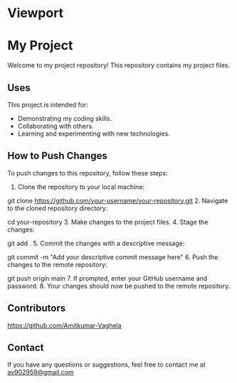 # Viewport

# My Project
Welcome to my project repository! This repository contains my project files.

## Uses
This project is intended for:
- Demonstrating my coding skills.
- Collaborating with others.
- Learning and experimenting with new technologies.

## How to Push Changes
To push changes to this repository, follow these steps:
1. Clone the repository to your local machine:

git clone https://github.com/your-username/your-repository.git
2. Navigate to the cloned repository directory:

cd your-repository
3. Make changes to the project files.
4. Stage the changes:

git add .
5. Commit the changes with a descriptive message:

git commit -m "Add your descriptive commit message here"
6. Push the changes to the remote repository:

git push origin main
7. If prompted, enter your GitHub username and password.
8. Your changes should now be pushed to the remote repository.

## Contributors
https://github.com/Amitkumar-Vaghela

## Contact
If you have any questions or suggestions, feel free to contact me at av902959@gmail.com









